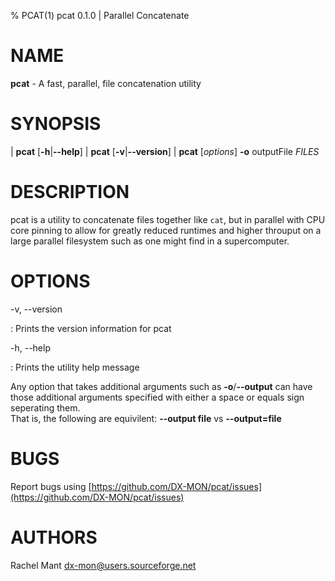 % PCAT(1) pcat 0.1.0 | Parallel Concatenate

# NAME

**pcat** - A fast, parallel, file concatenation utility

# SYNOPSIS

| **pcat** \[**-h**|**\--help**]
| **pcat** \[**-v**|**\--version**]
| **pcat** \[_options_] **-o** outputFile _FILES_

# DESCRIPTION

pcat is a utility to concatenate files together like `cat`, but in parallel with
CPU core pinning to allow for greatly reduced runtimes and higher throuput on a
large parallel filesystem such as one might find in a supercomputer.

# OPTIONS

-v, \--version

:   Prints the version information for pcat

-h, \--help

:   Prints the utility help message

Any option that takes additional arguments such as **-o**/**\--output** can have those additional
arguments specified with either a space or equals sign seperating them. \
That is, the following are equivilent: **\--output file** vs **\--output=file**

# BUGS

Report bugs using [https://github.com/DX-MON/pcat/issues](https://github.com/DX-MON/pcat/issues)

# AUTHORS

Rachel Mant <dx-mon@users.sourceforge.net>

